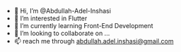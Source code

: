 - 👋 Hi, I’m @Abdullah-Adel-Inshasi
- 👀 I’m interested in Flutter
- 🌱 I’m currently learning Front-End Development
- 💞️ I’m looking to collaborate on ...
- 📫 reach me through abdullah.adel.inshasi@gmail.com

<!---
Abdullah-Adel-Inshasi/Abdullah-Adel-Inshasi is a ✨ special ✨ repository because its `README.md` (this file) appears on your GitHub profile.
You can click the Preview link to take a look at your changes.
--->
